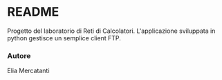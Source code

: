 # README #

Progetto del laboratorio di Reti di Calcolatori.
L'applicazione sviluppata in python gestisce un semplice client FTP.

### Autore ###

Elia Mercatanti
